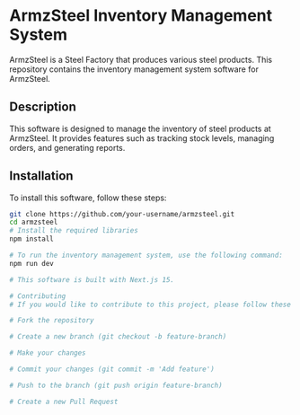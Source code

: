 # ArmzSteel Inventory Management System

ArmzSteel is a Steel Factory that produces various steel products. This repository contains the inventory management system software for ArmzSteel.

## Description

This software is designed to manage the inventory of steel products at ArmzSteel. It provides features such as tracking stock levels, managing orders, and generating reports.

## Installation

To install this software, follow these steps:

```bash
git clone https://github.com/your-username/armzsteel.git
cd armzsteel
# Install the required libraries
npm install 

# To run the inventory management system, use the following command:
npm run dev

# This software is built with Next.js 15.

# Contributing
# If you would like to contribute to this project, please follow these guidelines:

# Fork the repository

# Create a new branch (git checkout -b feature-branch)

# Make your changes

# Commit your changes (git commit -m 'Add feature')

# Push to the branch (git push origin feature-branch)

# Create a new Pull Request
